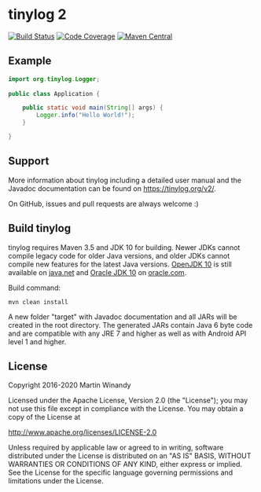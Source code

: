 tinylog 2
=========
[![Build Status](https://travis-ci.org/pmwmedia/tinylog.svg?branch=v2.2)](https://travis-ci.org/pmwmedia/tinylog)
[![Code Coverage](https://codecov.io/gh/pmwmedia/tinylog/branch/v2.2/graph/badge.svg)](https://codecov.io/gh/pmwmedia/tinylog/branch/v2.2)
[![Maven Central](https://maven-badges.herokuapp.com/maven-central/org.tinylog/tinylog-impl/badge.svg)](https://search.maven.org/search?q=g:org.tinylog)

Example
-------

```java
import org.tinylog.Logger;
    
public class Application {

    public static void main(String[] args) {
        Logger.info("Hello World!");
    }

}
```

Support
-------

More information about tinylog including a detailed user manual and the Javadoc documentation can be found on https://tinylog.org/v2/.

On GitHub, issues and pull requests are always welcome :)

Build tinylog
-------------

tinylog requires Maven 3.5 and JDK 10 for building. Newer JDKs cannot compile legacy code for older Java versions, and older JDKs cannot compile new features for the latest Java versions. [OpenJDK 10](https://jdk.java.net/archive/) is still available on [java.net](https://jdk.java.net/archive/) and [Oracle JDK 10](https://www.oracle.com/java/technologies/java-archive-javase10-downloads.html) on [oracle.com](https://www.oracle.com/java/technologies/java-archive-javase10-downloads.html).

Build command:

	mvn clean install

A new folder "target" with Javadoc documentation and all JARs will be created in the root directory. The generated JARs contain Java 6 byte code and are compatible with any JRE 7 and higher as well as with Android API level 1 and higher.

License
-------

Copyright 2016-2020 Martin Winandy

Licensed under the Apache License, Version 2.0 (the "License"); you may not use this file except in compliance with the License. You may obtain a copy of the License at

http://www.apache.org/licenses/LICENSE-2.0

Unless required by applicable law or agreed to in writing, software distributed under the License is distributed on an "AS IS" BASIS, WITHOUT WARRANTIES OR CONDITIONS OF ANY KIND, either express or implied. See the License for the specific language governing permissions and limitations under the License.
